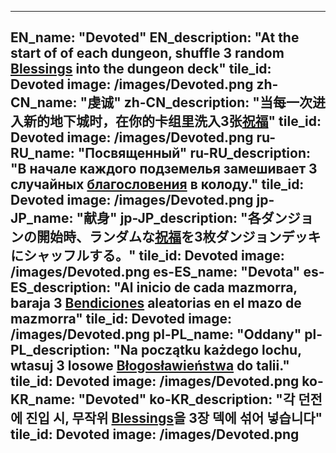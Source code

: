 ---

EN_name: "Devoted"
EN_description: "At the start of of each dungeon, shuffle 3 random <u>Blessings</u> into the dungeon deck"
tile_id: Devoted
image: /images/Devoted.png
zh-CN_name: "虔诚"
zh-CN_description: "当每一次进入新的地下城时，在你的卡组里洗入3张<u>祝福</u>"
tile_id: Devoted
image: /images/Devoted.png
ru-RU_name: "Посвященный"
ru-RU_description: "В начале каждого подземелья замешивает 3 случайных <u>благословения</u> в колоду."
tile_id: Devoted
image: /images/Devoted.png
jp-JP_name: "献身"
jp-JP_description: "各ダンジョンの開始時、ランダムな<u>祝福</u>を3枚ダンジョンデッキにシャッフルする。"
tile_id: Devoted
image: /images/Devoted.png
es-ES_name: "Devota"
es-ES_description: "Al inicio de cada mazmorra, baraja 3 <u>Bendiciones</u> aleatorias en el mazo de mazmorra"
tile_id: Devoted
image: /images/Devoted.png
pl-PL_name: "Oddany"
pl-PL_description: "Na początku każdego lochu, wtasuj 3 losowe <u>Błogosławieństwa</u> do talii."
tile_id: Devoted
image: /images/Devoted.png
ko-KR_name: "Devoted"
ko-KR_description: "각 던전에 진입 시, 무작위 <u>Blessings</u>을 3장 덱에 섞어 넣습니다"
tile_id: Devoted
image: /images/Devoted.png
---